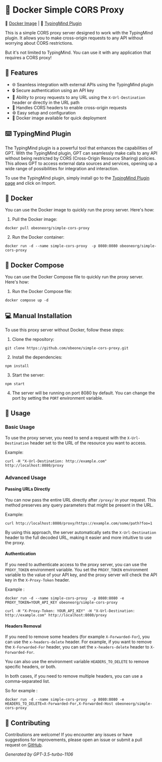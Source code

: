 # 🐳 Docker Simple CORS Proxy

🐳 [Docker Image](https://hub.docker.com/r/obeoneorg/simple-cors-proxy) | 🔗 [TypingMind Plugin](https://cloud.typingmind.com/plugins/p-01HMARRCP06S0B7Y6HRX1F9R0P)

This is a simple CORS proxy server designed to work with the TypingMind plugin. It allows you to make cross-origin requests to any API without worrying about CORS restrictions.

But it's not limited to TypingMind. You can use it with any application that requires a CORS proxy!

## 🚀 Features

- 🌐 Seamless integration with external APIs using the TypingMind plugin
- 🔒 Secure authentication using an API key
- 🔗 Ability to proxy requests to any URL using the `X-Url-Destination` header or directly in the URL path
- 🔄 Handles CORS headers to enable cross-origin requests
- ⚙️ Easy setup and configuration
- 🐳 Docker image available for quick deployment

## ⌨️ TypingMind Plugin

The TypingMind plugin is a powerful tool that enhances the capabilities of GPT. With the TypingMind plugin, GPT can seamlessly make calls to any API without being restricted by CORS (Cross-Origin Resource Sharing) policies. This allows GPT to access external data sources and services, opening up a wide range of possibilities for integration and interaction.

To use the TypingMind plugin, simply install go to the [TypingMind Plugin page](https://cloud.typingmind.com/plugins/p-01HMARRCP06S0B7Y6HRX1F9R0P) and click on Import.

## 🐳 Docker

You can use the Docker image to quickly run the proxy server. Here's how:

1. Pull the Docker image:

```shell
docker pull obeoneorg/simple-cors-proxy
```

2. Run the Docker container:

```shell
docker run -d --name simple-cors-proxy  -p 8080:8080 obeoneorg/simple-cors-proxy
```

## 🐳 Docker Compose

You can use the Docker Compose file to quickly run the proxy server. Here's how:

1. Run the Docker Compose file:

```shell
docker compose up -d
```


## 💻 Manual Installation

To use this proxy server without Docker, follow these steps:

1. Clone the repository:

```shell
git clone https://github.com/obeone/simple-cors-proxy.git
```

2. Install the dependencies:

```shell
npm install
```

3. Start the server:

```shell
npm start
```

4. The server will be running on port 8080 by default. You can change the port by setting the `PORT` environment variable.

## 📝 Usage

### Basic Usage

To use the proxy server, you need to send a request with the `X-Url-Destination` header set to the URL of the resource you want to access.

Example:

```shell
curl -H "X-Url-Destination: http://example.com" http://localhost:8080/proxy
```

### Advanced Usage

#### Passing URLs Directly

You can now pass the entire URL directly after `/proxy/` in your request. This method preserves any query parameters that might be present in the URL.

Example:

```shell
curl http://localhost:8080/proxy/https://example.com/some/path?foo=1
```

By using this approach, the server automatically sets the `X-Url-Destination` header to the full decoded URL, making it easier and more intuitive to use the proxy.

#### Authentication

If you need to authenticate access to the proxy server, you can use the `PROXY_TOKEN` environment variable. You set the `PROXY_TOKEN` environment variable to the value of your API key, and the proxy server will check the API key in the `X-Proxy-Token` header.

Example :

```shell
docker run -d --name simple-cors-proxy  -p 8080:8080 -e PROXY_TOKEN=YOUR_API_KEY obeoneorg/simple-cors-proxy
```

```shell
curl -H "X-Proxy-Token: YOUR_API_KEY" -H "X-Url-Destination: http://example.com" http://localhost:8080/proxy
```

#### Headers Removal

If you need to remove some headers (for example `X-Forwarded-For`), you can use the `x-headers-delete` header. For example, if you want to remove the `X-Forwarded-For` header, you can set the `x-headers-delete` header to `X-Forwarded-For`.

You can also use the environment variable `HEADERS_TO_DELETE` to remove specific headers, or both.

In both cases, if you need to remove multiple headers, you can use a comma-separated list.

So for example :

```shell
docker run -d --name simple-cors-proxy  -p 8080:8080 -e HEADERS_TO_DELETE=X-Forwarded-For,X-Forwarded-Host obeoneorg/simple-cors-proxy
```

## 🤝 Contributing

Contributions are welcome! If you encounter any issues or have suggestions for improvements, please open an issue or submit a pull request on [GitHub](https://github.com/obeone/simple-cors-proxy).

_Generated by GPT-3.5-turbo-1106_
